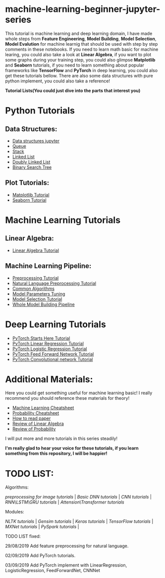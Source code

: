 # machine-learning-beginner-jupyter-series

This tutorial is machine learning and deep learning domain, I have made whole steps from **Feature Engineering**, **Model Building**, **Model Selection**, **Model Evalution** for machine learnig that should be used with step by step comments in these notebooks. If you need to learn math basic for machine learing, you could also take a look at **Linear Algebra**, if you want to plot some graphs during your training step, you could also glimpse **Matplotlib** and **Seaborn** tutorials, if you need to learn something about popular frameworks like **TensorFlow** and **PyTorch** in deep learning, you could also get these tutorials bellow. There are also some data structures with pure python implement, you could also take a reference! 

**Tutorial Lists(You could just dive into the parts that interest you)**

# Python Tutorials

## Data Structures: 

  * [Data structures jupyter](https://github.com/lugq1990/machine-learning-beginner-jupyter-series/blob/master/Data%20Structure%20Tutorial.ipynb)
  * [Queue](https://github.com/lugq1990/machine-learning-beginner-jupyter-series/blob/master/data_structures/queues.py)
  * [Stack](https://github.com/lugq1990/machine-learning-beginner-jupyter-series/blob/master/data_structures/stack.py)
  * [Linked List](https://github.com/lugq1990/machine-learning-beginner-jupyter-series/blob/master/data_structures/linked_list.py)
  * [Doubly Linked List](https://github.com/lugq1990/machine-learning-beginner-jupyter-series/blob/master/data_structures/doublylinkedlist.py)
  * [Binary Search Tree](https://github.com/lugq1990/machine-learning-beginner-jupyter-series/blob/master/data_structures/binary_search_tree.py)

## Plot Tutorials:

  * [Matplotlib Tutorial](https://github.com/lugq1990/machine-learning-beginner-jupyter-series/blob/master/Matplotlib%20Tutorial.ipynb)
  * [Seaborn Tutorial](https://github.com/lugq1990/machine-learning-beginner-jupyter-series/blob/master/Seaborn%20Tutorial.ipynb)


# Machine Learning Tutorials

## Linear Algebra:

  * [Linear Algebra Tutorial](https://github.com/lugq1990/machine-learning-beginner-jupyter-series/blob/master/Linear%20Algebra%20Tutorial.ipynb)

## Machine Learning Pipeline:

  * [Preprocessing Tutorial](https://github.com/lugq1990/machine-learning-beginner-jupyter-series/blob/master/preprocessing%20turorial.ipynb)
  * [Natural Language Preprocessing Tutorial](https://github.com/lugq1990/machine-learning-beginner-jupyter-series/blob/master/Natural%20language%20preprocessing%20tutorial.ipynb)
  * [Common Algorithms](https://github.com/lugq1990/machine-learning-beginner-jupyter-series/blob/master/Common%20Algorithms%20needed%20to%20use.ipynb)
  * [Model Parameters Tuning](https://github.com/lugq1990/machine-learning-beginner-jupyter-series/blob/master/Parameter%20tuning.ipynb)
  * [Model Selection Tutorial](https://github.com/lugq1990/machine-learning-beginner-jupyter-series/blob/master/Model%20Selection%20Tutorial.ipynb)
  * [Whole Model Building Pipeline](https://github.com/lugq1990/machine-learning-beginner-jupyter-series/blob/master/Whole%20model%20building%20pipeline.ipynb)

# Deep Learning Tutorials

 * [PyTorch Starts Here Tutorial](https://github.com/lugq1990/machine-learning-beginner-jupyter-series/blob/master/PyTorch%20Tutorial.ipynb)
  * [PyTorch Linear Regression Tutorial](https://github.com/lugq1990/machine-learning-beginner-jupyter-series/blob/master/PyTorches/Linear%20Regression.ipynb)
  * [PyTorch Logistic Regression Tutorial](https://github.com/lugq1990/machine-learning-beginner-jupyter-series/blob/master/PyTorches/Logistic%20Regression.ipynb)
  * [PyTorch Feed Forward Network Tutorial](https://github.com/lugq1990/machine-learning-beginner-jupyter-series/blob/master/PyTorches/Feed%20Forward%20Network.ipynb)
  * [PyTorch Convolutional network Tutorial](https://github.com/lugq1990/machine-learning-beginner-jupyter-series/blob/master/PyTorches/Convolutional%20network.ipynb)
 

# Additional Materials:

Here you could get something useful for machine learning basic! I really recommend you should reference these materials for theory! 

  * [Machine Learning Cheatsheet](https://github.com/lugq1990/machine-learning-beginner-jupyter-series/blob/master/useful_materials/General/super-cheatsheet-machine-learning.pdf)
  * [Probability Cheatsheet](https://github.com/lugq1990/machine-learning-beginner-jupyter-series/blob/master/useful_materials/General/probability_cheatsheet.pdf)
  * [How to read paper](https://github.com/lugq1990/machine-learning-beginner-jupyter-series/blob/master/useful_materials/General/HowtoReadPaper.pdf)
  * [Review of Linear Algebra](https://github.com/lugq1990/machine-learning-beginner-jupyter-series/blob/master/useful_materials/math/Linear%20Algebra%20Review.pdf)
  * [Review of Probability](https://github.com/lugq1990/machine-learning-beginner-jupyter-series/blob/master/useful_materials/math/Review%20of%20probability.pdf)

I will put more and more tutorials in this series steadily! 

**I'm really glad to hear your voice for these tutorials, if you learn something from this repository, I will be happier!**

# TODO LIST:
  
Algorithms:

  *preprocessing for image tutorials*  |
  *Basic DNN tutorials*  |
  *CNN tutorials*  |
  *RNN\LSTM\GRU tutorials*  |
  *Attension\Transformer tutorials*  
  
Modules:

  *NLTK tutorials*  |
  *Gensim tutorials*  |
  *Keras tutorials*  |
  *TensorFlow tutorials*  |
  *MXNet tutorials*  |
  *PySpark tutorials*  |


TODO LIST fixed:

   29/08/2019 Add feature preprocessing for natural language.
   
   02/09/2019 Add PyTorch tutorials.
   
   03/09/2019 Add PyTorch implement with LinearRegression, LogisticRegression, FeedForwardNet, CNNNet
